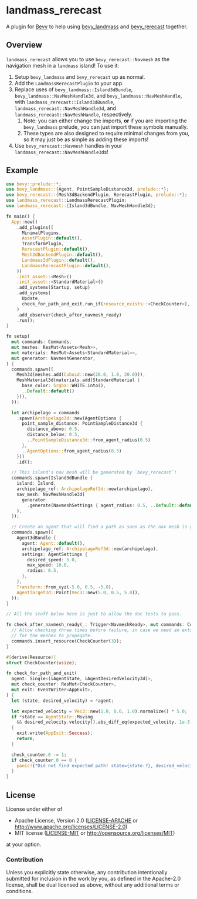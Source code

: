 # landmass_rerecast

A plugin for [Bevy](https://bevyengine.org) to help using
[bevy_landmass](https://github.com/andriyDev/landmass) and
[bevy_rerecast](https://github.com/janhohenheim/rerecast) together.

## Overview

`landmass_rerecast` allows you to use `bevy_rerecast::Navmesh` as the
navigation mesh in a `landmass` island! To use it:

1. Setup `bevy_landmass` and `bevy_rerecast` up as normal.
2. Add the `LandmassRerecastPlugin` to your app.
3. Replace uses of `bevy_landmass::Island3dBundle`,
   `bevy_landmass::NavMeshHandle3d`, and `bevy_landmass::NavMeshHandle`, with
   `landmass_rerecast::Island3dBundle`, `landmass_rerecast::NavMeshHandle3d`, and
   `landmass_rerecast::NavMeshHandle`, respectively.
   1. Note: you can either change the imports, **or** if you are importing the
      `bevy_landmass` prelude, you can just import these symbols manually.
   2. These types are also designed to require minimal changes from you, so it
      may just be as simple as adding these imports!
4. Use `bevy_rerecast::Navmesh` handles in your
   `landmass_rerecast::NavMeshHandle3d`s!

## Example

```rust
use bevy::prelude::*;
use bevy_landmass::{Agent, PointSampleDistance3d, prelude::*};
use bevy_rerecast::{Mesh3dBackendPlugin, RerecastPlugin, prelude::*};
use landmass_rerecast::LandmassRerecastPlugin;
use landmass_rerecast::{Island3dBundle, NavMeshHandle3d};

fn main() {
  App::new()
    .add_plugins((
      MinimalPlugins,
      AssetPlugin::default(),
      TransformPlugin,
      RerecastPlugin::default(),
      Mesh3dBackendPlugin::default(),
      Landmass3dPlugin::default(),
      LandmassRerecastPlugin::default(),
    ))
    .init_asset::<Mesh>()
    .init_asset::<StandardMaterial>()
    .add_systems(Startup, setup)
    .add_systems(
      Update,
      check_for_path_and_exit.run_if(resource_exists::<CheckCounter>),
    )
    .add_observer(check_after_navmesh_ready)
    .run();
}

fn setup(
  mut commands: Commands,
  mut meshes: ResMut<Assets<Mesh>>,
  mut materials: ResMut<Assets<StandardMaterial>>,
  mut generator: NavmeshGenerator,
) {
  commands.spawn((
    Mesh3d(meshes.add(Cuboid::new(20.0, 1.0, 20.0))),
    MeshMaterial3d(materials.add(StandardMaterial {
      base_color: Srgba::WHITE.into(),
      ..Default::default()
    })),
  ));

  let archipelago = commands
    .spawn(Archipelago3d::new(AgentOptions {
      point_sample_distance: PointSampleDistance3d {
        distance_above: 0.5,
        distance_below: 0.5,
        ..PointSampleDistance3d::from_agent_radius(0.5)
      },
      ..AgentOptions::from_agent_radius(0.5)
    }))
    .id();

  // This island's nav mesh will be generated by `bevy_rerecast`!
  commands.spawn(Island3dBundle {
    island: Island,
    archipelago_ref: ArchipelagoRef3d::new(archipelago),
    nav_mesh: NavMeshHandle3d(
      generator
        .generate(NavmeshSettings { agent_radius: 0.5, ..Default::default() }),
    ),
  });

  // Create an agent that will find a path as soon as the nav mesh is generated.
  commands.spawn((
    Agent3dBundle {
      agent: Agent::default(),
      archipelago_ref: ArchipelagoRef3d::new(archipelago),
      settings: AgentSettings {
        desired_speed: 5.0,
        max_speed: 10.0,
        radius: 0.5,
      },
    },
    Transform::from_xyz(-5.0, 0.5, -5.0),
    AgentTarget3d::Point(Vec3::new(5.0, 0.5, 5.0)),
  ));
}

// All the stuff below here is just to allow the doc tests to pass.

fn check_after_navmesh_ready(_: Trigger<NavmeshReady>, mut commands: Commands) {
  // Allow checking three times before failure, in case we need an extra frame
  // for the meshes to propagate.
  commands.insert_resource(CheckCounter(3));
}

#[derive(Resource)]
struct CheckCounter(usize);

fn check_for_path_and_exit(
  agent: Single<(&AgentState, &AgentDesiredVelocity3d)>,
  mut check_counter: ResMut<CheckCounter>,
  mut exit: EventWriter<AppExit>,
) {
  let (state, desired_velocity) = *agent;

  let expected_velocity = Vec3::new(1.0, 0.0, 1.0).normalize() * 5.0;
  if *state == AgentState::Moving
    && desired_velocity.velocity().abs_diff_eq(expected_velocity, 1e-3)
  {
    exit.write(AppExit::Success);
    return;
  }

  check_counter.0 -= 1;
  if check_counter.0 == 0 {
    panic!("Did not find expected path! state={state:?}, desired_velocity={desired_velocity:?}");
  }
}
```

## License

License under either of

- Apache License, Version 2.0 ([LICENSE-APACHE](LICENSE-APACHE) or <http://www.apache.org/licenses/LICENSE-2.0>)
- MIT license ([LICENSE-MIT](LICENSE-MIT) or <http://opensource.org/licenses/MIT>)

at your option.

### Contribution

Unless you explicitly state otherwise, any contribution intentionally submitted
for inclusion in the work by you, as defined in the Apache-2.0 license, shall
be dual licensed as above, without any additional terms or conditions.
